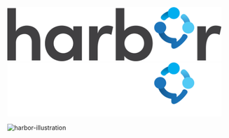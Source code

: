 <img src="./.images/HARBOR-Logo_Black.png#gh-light-mode-only" alt="logo" width="489px"/>
<img src="./.images/HARBOR-Logo_White.png#gh-dark-mode-only" alt="logo" width="489px"/>

![harbor-illustration](https://github.com/user-attachments/assets/9b3fe1b6-beaf-4f34-9fe9-6c771cd62160)
